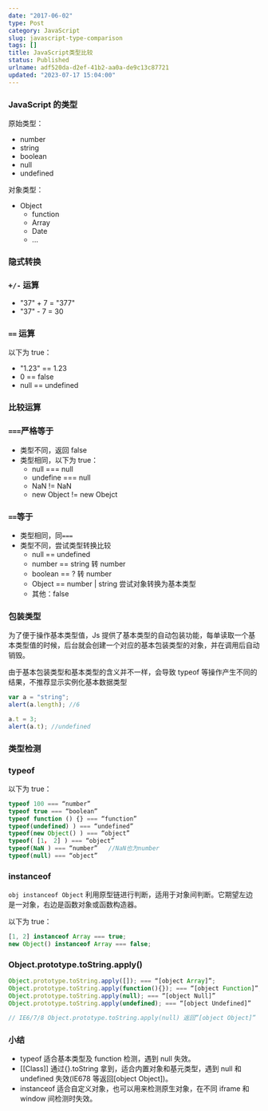 ```yaml
---
date: "2017-06-02"
type: Post
category: JavaScript
slug: javascript-type-comparison
tags: []
title: JavaScript类型比较
status: Published
urlname: adf520da-d2ef-41b2-aa0a-de9c13c87721
updated: "2023-07-17 15:04:00"
---
```


### JavaScript 的类型

原始类型：

- number
- string
- boolean
- null
- undefined

对象类型：

- Object
  - function
  - Array
  - Date
  - ...

### 隐式转换

### `+/-` 运算

- "37" + 7 = "377"
- "37" - 7 = 30

### `==` 运算

以下为 true：

- "1.23" == 1.23
- 0 == false
- null == undefined

### 比较运算

### `===`严格等于

- 类型不同，返回 false
- 类型相同，以下为 true：
  - null === null
  - undefine === null
  - NaN != NaN
  - new Object != new Obejct

### `==`等于

- 类型相同，同`===`
- 类型不同，尝试类型转换比较
  - null == undefined
  - number == string 转 number
  - boolean == ? 转 number
  - Object == number | string 尝试对象转换为基本类型
  - 其他：false

### 包装类型

为了便于操作基本类型值，Js 提供了基本类型的自动包装功能，每单读取一个基本类型值的时候，后台就会创建一个对应的基本包装类型的对象，并在调用后自动销毁。

由于基本包装类型和基本类型的含义并不一样，会导致 typeof 等操作产生不同的结果，不推荐显示实例化基本数据类型

```javascript
var a = "string";
alert(a.length); //6

a.t = 3;
alert(a.t); //undefined
```

### 类型检测

### typeof

以下为 true：

```javascript
typeof 100 === “number”
typeof true === “boolean”
typeof function () {} === “function”
typeof(undefined) ) === “undefined”
typeof(new Object() ) === “object”
typeof( [1， 2] ) === “object”
typeof(NaN ) === “number”   //NaN也为number
typeof(null) === “object”
```

### instanceof

`obj instanceof Object` 利用原型链进行判断，适用于对象间判断。它期望左边是一对象，右边是函数对象或函数构造器。

以下为 true：

```javascript
[1, 2] instanceof Array === true;
new Object() instanceof Array === false;
```

### Object.prototype.toString.apply()

```javascript
Object.prototype.toString.apply([]); === “[object Array]”;
Object.prototype.toString.apply(function(){}); === “[object Function]”;
Object.prototype.toString.apply(null); === “[object Null]”
Object.prototype.toString.apply(undefined); === “[object Undefined]”

// IE6/7/8 Object.prototype.toString.apply(null) 返回”[object Object]”
```

### 小结

- typeof
  适合基本类型及 function 检测，遇到 null 失效。
- [[Class]]
  通过{}.toString 拿到，适合内置对象和基元类型，遇到 null 和 undefined 失效(IE678 等返回[object Object])。
- instanceof
  适合自定义对象，也可以用来检测原生对象，在不同 iframe 和 window 间检测时失效。
